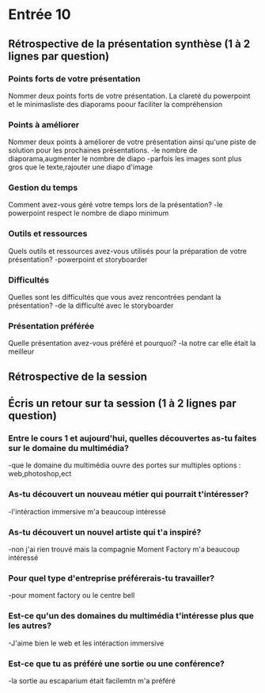 # Entrée 10
## Rétrospective de la présentation synthèse (1 à 2 lignes par question)

### Points forts de votre présentation 
Nommer deux points forts de votre présentation.
La clareté du powerpoint et le minimasliste des diaporams poour faciliter la compréhension

### Points à améliorer
Nommer deux points à améliorer de votre présentation ainsi qu'une piste de solution pour les prochaines présentations.
-le nombre de diaporama,augmenter le nombre de diapo
-parfois les images sont plus gros que le texte,rajouter une diapo d'image

### Gestion du temps
Comment avez-vous géré votre temps lors de la présentation?
-le powerpoint respect le nombre de diapo minimum

### Outils et ressources
Quels outils et ressources avez-vous utilisés pour la préparation de votre présentation?
-powerpoint et storyboarder
### Difficultés
Quelles sont les difficultés que vous avez rencontrées pendant la présentation?
-de la difficulté avec le storyboarder

### Présentation préférée
Quelle présentation avez-vous préféré et pourquoi?
-la notre car elle était la meilleur
## Rétrospective de la session
## Écris un retour sur ta session (1 à 2 lignes par question)

### Entre le cours 1 et aujourd'hui, quelles découvertes as-tu faites sur le domaine du multimédia? 
-que le domaine du multimédia ouvre des portes sur multiples options : web,photoshop,ect
### As-tu découvert un nouveau métier qui pourrait t'intéresser? 
-l'intéraction immersive m'a beaucoup intéressé
### As-tu découvert un nouvel artiste qui t'a inspiré? 
-non j'ai rien trouvé mais la compagnie Moment Factory m'a beaucoup intéressé
### Pour quel type d'entreprise préférerais-tu travailler? 
-pour moment factory ou le centre bell
### Est-ce qu'un des domaines du multimédia t'intéresse plus que les autres? 
-J'aime bien le web et les intéraction immersive
### Est-ce que tu as préféré une sortie ou une conférence?
-la sortie au escaparium était facilemtn m'a préféré
